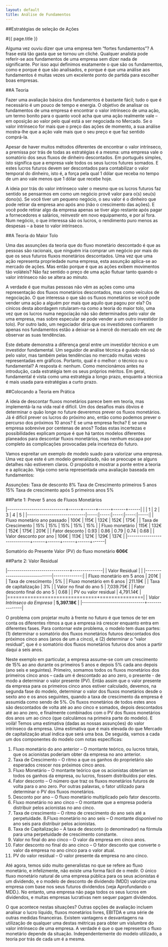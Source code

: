 ```yaml
---
layout: default
title: Análise de Fundamentos
---
```


##Estratégias de seleção de Ações

#{{ page.title }}

Alguma vez ouviu dizer que uma empresa tem “fortes fundamentos”? A frase está tão gasta que se tornou um cliché. Qualquer analista pode referir-se aos fundamentos de uma empresa sem dizer nada de significante. Por isso aqui definimos exatamente o que são os fundamentos, como e porque é que são analisados, e porque é que uma análise aos fundamentos é muitas vezes um excelente ponto de partida para escolher boas empresas.

##A Teoria

Fazer uma avaliação básica dos fundamentos é bastante fácil; tudo o que é necessário é um pouco de tempo e energia. O objetivo de analisar os fundamentos de uma empresa é encontrar o valor intrínseco de uma ação, um termo bonito para o quanto você acha que uma ação realmente vale – em oposição ao valor pelo qual está a ser negociada no Mercado. Se o valor intrínseco for mais que o preço das ações de momento, a sua análise mostra-lhe que a ação vale mais que o seu preço e que faz sentido comprá-la.

Apesar de haver muitos métodos diferentes de encontrar o valor intrínseco, a premissa por trás de todas as estratégias é a mesma: uma empresa vale o somatório dos seus fluxos de dinheiro descontados. Em português simples, isto significa que a empresa vale todos os seus lucros futures somados. E estes lucros futuros devem ser descontados para contabilizar o valor temporal do dinheiro, isto é, a força pela qual 1 dólar que receba no tempo de um ano vale menos que 1 dólar que recebe hoje.

A ideia por trás do valor intrínseco valer o mesmo que os lucros futuros faz sentido se pensarmos em como um negócio provê valor para o(s) seu(s) dono(s). Se você tiver um pequeno negócio, o seu valor é o dinheiro que pode retirar da empresa ano após ano (não o crescimento das ações). E você pode retirar algo da empresa apenas se tiver algo restante após pagar a fornecedores e salários, reinvestir em novo equipamento, e por aí fora. Num negócio, o que interessa são os lucros, o rendimento puro menos as despesas – a base to valor intrínseco.

##A Teoria do Maior Tolo

Uma das assunções da teoria que do fluxo monetário descontado é que as pessoas são racionais, que ninguém iria comprar um negócio por mais do que os seus futuros fluxos monetários descontados. Uma vez que uma ação representa propriedade numa empresa, esta assunção aplica-se ao mercado de ações. Mas então porque é que as ações exibem movimentos tão voláteis? Não faz sentido o preço de uma ação flutuar tanto quando o valor intrínseco não se altera ao minuto.

A verdade é que muitas pessoas não vêm as ações como uma representação dos fluxos monetários descontados, mas como veículos de negociação. O que interessa o que são os fluxos monetários se você pode vender uma ação a alguém por mais que aquilo que pagou por ela?  Os cínicos desta abordagem rotularam-na como a teoria do maior tolo, uma vez que os lucros numa negociação não são determinados pelo valor de uma empresa, mas sobre especular se pode vender a um outro investidor (o tolo). Por outro lado, um negociador diria que os investidores confiarem apenas nos fundamentos estão a deixar-se à mercê do mercado em vez de observar as suas tendências.

Este debate demonstra a diferença geral entre um investidor técnico e um investidor fundamental. Um seguidor de análise técnica é guiado não só pelo valor, mas também pelas tendências no mercado muitas vezes representadas em gráficos. Portanto, qual é o melhor: o técnico ou o fundamental? A resposta é: nenhum. Como mencionámos antes na introdução, cada estratégia tem os seus próprios méritos. Em geral, fundamental é vista como uma estratégia a longo prazo, enquanto a técnica é mais usada para estratégias a curto prazo.

##Colocando a Teoria em Prática

A ideia de descontar fluxos monetários parece bem em teoria, mas implementá-la na vida real é difícil. Um dos desafios mais óbvios é determinar o quão longe no future deveremos prever os fluxos monetários. Já é difícil prever os lucros do próximo ano, então como podemos prever o percurso dos próximos 10 anos? E se uma empresa fecha? E se uma empresa sobrevive por centenas de anos? Todas estas incertezas e possibilidades explicam porque é que há tantos modelos diferentes planeados para descontar fluxos monetários, mas nenhum escapa por completo às complicações provocadas pela incerteza do futuro.

Vamos espreitar um exemplo de modelo suado para valorizar uma empresa. Uma vez que este é um modelo generalizado, não se preocupe se alguns detalhes não estiverem claros. O propósito é mostrar a ponte entre a teoria e a aplicação. Veja como seria representada uma avaliação baseada em fundamentos:

Assunções:
Taxa de desconto 8%
Taxa de Crescimento primeiros 5 anos 15%
Taxa de crescimento após 5 primeiros anos 5%

##Parte 1: Prever 5 anos de Fluxos Monetários

|-----------------------------+------+------+------+------+------|
|                             | 1    | 2    | 3    | 4    | 5    |
|-----------------------------|-----:|-----:|-----:|-----:|-----:|
| Fluxo monetário ano passado | 100€ | 115€ | 132€ | 152€ | 175€ |
| Taxa de Crescimento         | 15%  | 15%  | 15%  | 15%  | 15%  |
| Fluxo monetário             | 115€ | 132€ | 152€ | 175€ | 201€ |
| Fator desconto              | 0.93 | 0.86 | 0.79 | 0.74 | 0.68 |
| Valor desconto por ano      | 106€ | 113€ | 121€ | 129€ | 137€ |
|-----------------------------+------+------+------+------+------|

Somatório do Presente Valor (PV) do fluxo monetário __606€__

##Parte 2: Valor Residual

|-------------------------------+---------------|
| Valor Residual                |               |
|-------------------------------|--------------:|
| Fluxo monetário em 5 anos     | 201€          |
| Taxa de crescimento           | 5%            |
| Fluxo monetário em 6 anos     | 211.19€       |
| Taxa de capitalização         | 3%            |
| Valor no final do ano 5       | 7,039.75€     |
| Fator desconto final do ano 5 | 0.68          |
| PV ou valor residual          | 4,791.14€     |
|===============================+===============|
| _Valor Intrínseco da Empresa_ | __5,397.18€__ |
|-------------------------------+---------------|

O problema com projetar muito à frente no futuro é que temos de ter em conta os diferentes ritmos a que a empresa irá crescer enquanto entra em diferentes fases. Para contornar este problema, o modelo tem duas partes: (1) determinar o somatório dos fluxos monetários futuros descontados dos próximos cinco anos (anos de um a cinco), e (2) determinar o “valor residual”, que é o somatório dos fluxos monetários futuros dos anos a partir daqui a seis anos.

Neste exemplo em particular, a empresa assume-se com um crescimento de 15% ao ano durante os primeiros 5 anos e depois 5% cada ano depois (ano seis e seguintes). Primeiro, somamos todos os fluxos monetários dos primeiros cinco anos – cada um é descontado ao ano zero, o presente - de modo a determinar o valor presente (PV). Então assim que o valor presente da empresa para os primeiros cinco anos estiver calculado, devemos, na segunda fase do modelo, determinar o valor dos fluxos monetários desde o sexto ano e os anos seguintes, quando a taxa de crescimento da empresa é assumida como sendo de 5%. Os fluxos monetários de todos estes anos são descontados de volta até ao ano cinco e somados, depois descontados até ao ano zero, e finalmente combinados com o PV dos fluxos monetários dos anos um ao cinco (que calculámos na primeira parte do modelo). E voilà! Temos uma estimativa (dadas as nossas assunções) do valor intrínseco da empresa. Uma estimativa que é mais elevada do que Mercado de capitalização atual indica que será uma boa. De seguida, vamos a cada um dos componentes do modelo com notas específicas:

1. Fluxo monetário do ano anterior – O montante teórico, ou lucros totais, que os acionistas poderiam obter da empresa no ano anterior.
2. Taxa de Crescimento – O ritmo a que os ganhos do proprietário são esperados crescer nos próximos cinco anos.
3. Fluxo Monetário – O montante teórico que os acionistas obteriam se todos os ganhos da empresa, ou lucros, fossem distribuídos por eles.
4. Fator desconto – O número que traz os fluxos monetários futuros de volta para o ano zero. Por outras palavras, o fator utilizado para determinar o PV dos fluxos monetários.
5. Desconto por ano – O fluxo monetário multiplicado pelo fator desconto.
6. Fluxo monetário no ano cinco – O montante que a empresa poderia distribuir pelos acionistas no ano cinco.
7. Taxa de crescimento – O ritmo de crescimento do ano seis até a perpetuidade.
8.Fluxo monetário no ano seis – O montante disponível no ano seis para distribuir pelos acionistas.
9. Taxa de Capitalização – A taxa de desconto (o denominador) na fórmula para uma perpetuidade de crescimento constante.
10. Valor no final do ano cinco – O valor da empresa em cinco anos.
11. Fator desconto no final do ano cinco – O fator desconto que converte o valor da empresa no ano cinco para o valor atual.
12. PV do valor residual – O valor presente da empresa no ano cinco.

Até agora, temos sido muito generalistas no que se refere ao fluxo monetário, e infelizmente, não existe uma forma fácil de o medir. O único fluxo monetário natural de uma empresa pública para os seus acionistas é um dividendo, e o modelo de desconto de dividendo (MDD) valorize uma empresa com base nos seus futuros dividendos (veja Aprofundando o MDD.). No entanto, uma empresa não paga todos os seus lucros em dividendos, e muitas empresas lucrativas nem sequer pagam dividendos.

O que acontece nestas situações? Outras opções de avaliação incluem analisar o lucro líquido, fluxos monetários livres, EBITDA e uma série de outras medidas financeiras. Existem vantagens e desvantagens na utilização de qualquer uma destas métricas para obter um vislumbre do valor intrínseco de uma empresa. A verdade é que o que representa o fluxo monetário depende da situação. Independentemente do modelo utilizado, a teoria por trás de cada um é a mesma.
